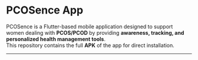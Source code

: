 # PCOSence App

PCOSence is a Flutter-based mobile application designed to support women dealing with **PCOS/PCOD** by providing **awareness, tracking, and personalized health management tools**.  
This repository contains the full **APK** of the app for direct installation.

---
